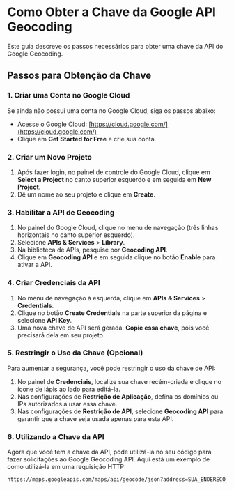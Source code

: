 # Como Obter a Chave da Google API Geocoding

Este guia descreve os passos necessários para obter uma chave da API do Google Geocoding.

## Passos para Obtenção da Chave

### 1. Criar uma Conta no Google Cloud

Se ainda não possui uma conta no Google Cloud, siga os passos abaixo:

- Acesse o Google Cloud: [https://cloud.google.com/](https://cloud.google.com/)
- Clique em **Get Started for Free** e crie sua conta.

### 2. Criar um Novo Projeto

1. Após fazer login, no painel de controle do Google Cloud, clique em **Select a Project** no canto superior esquerdo e em seguida em **New Project**.
2. Dê um nome ao seu projeto e clique em **Create**.

### 3. Habilitar a API de Geocoding

1. No painel do Google Cloud, clique no menu de navegação (três linhas horizontais no canto superior esquerdo).
2. Selecione **APIs & Services** > **Library**.
3. Na biblioteca de APIs, pesquise por **Geocoding API**.
4. Clique em **Geocoding API** e em seguida clique no botão **Enable** para ativar a API.

### 4. Criar Credenciais da API

1. No menu de navegação à esquerda, clique em **APIs & Services** > **Credentials**.
2. Clique no botão **Create Credentials** na parte superior da página e selecione **API Key**.
3. Uma nova chave de API será gerada. **Copie essa chave**, pois você precisará dela em seu projeto.

### 5. Restringir o Uso da Chave (Opcional)

Para aumentar a segurança, você pode restringir o uso da chave de API:

1. No painel de **Credenciais**, localize sua chave recém-criada e clique no ícone de lápis ao lado para editá-la.
2. Nas configurações de **Restrição de Aplicação**, defina os domínios ou IPs autorizados a usar essa chave.
3. Nas configurações de **Restrição de API**, selecione **Geocoding API** para garantir que a chave seja usada apenas para esta API.

### 6. Utilizando a Chave da API

Agora que você tem a chave da API, pode utilizá-la no seu código para fazer solicitações ao Google Geocoding API. Aqui está um exemplo de como utilizá-la em uma requisição HTTP:

```bash
https://maps.googleapis.com/maps/api/geocode/json?address=SUA_ENDERECO_AQUI&key=SUA_CHAVE_DE_API
